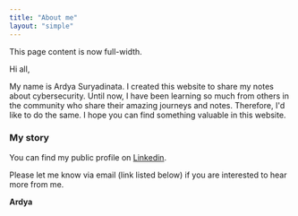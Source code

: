 ```yaml
---
title: "About me"
layout: "simple"
---
```

This page content is now full-width.


Hi all, 

My name is Ardya Suryadinata. I created this website to share my notes about cybersecurity. Until now, I have been learning so much from others in the community who share their amazing journeys and notes. Therefore, I'd like to do the same. I hope you can find something valuable in this website.

### My story

You can find my public profile on [Linkedin](https://linkedin.com/in/suryadina).

Please let me know via email (link listed below) if you are interested to hear more from me. 

**Ardya**
